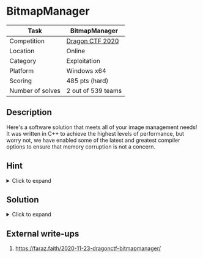 # BitmapManager

| Task             | BitmapManager              |
|------------------|----------------------------|
| Competition      | [Dragon CTF 2020](https://ctftime.org/event/1082)            |
| Location         | Online                     |
| Category         | Exploitation               |
| Platform         | Windows x64                |
| Scoring          | 485 pts (hard)             |
| Number of solves | 2 out of 539 teams         |

## Description

Here's a software solution that meets all of your image management needs! It was written in C++ to achieve the highest levels of performance, but worry not, we have enabled some of the latest and greatest compiler options to ensure that memory corruption is not a concern.

## Hint

<details><summary>Click to expand</summary>
<p>

Loading the flag in memory is half the battle. Now how can you get it out of there?

</p>
</details>

## Solution

<details><summary>Click to expand</summary>
<p>

The task is a x64 Windows executable exposed over the network. It is an "image management" program allowing the user to load bitmaps from disk and from standard input, merge them together, and print them out. It is compiled with AddressSanitizer, which was [recently added](https://devblogs.microsoft.com/cppblog/addresssanitizer-asan-for-windows-with-msvc/) to Visual Studio.

```
C:\> BitmapManager.exe
[ASAN protection:    ON ]
[ASAN crash reports: OFF]
Supported options:
  list_builtins : List builtin bitmaps
  list          : List currently loaded bitmaps
  load_builtin  : Load a builtin bitmap
  load          : Load a bitmap from memory
  merge         : Merge two bitmaps into one
  dump          : Print out a bitmap
  unload        : Unload a bitmap
  help          : Print this message
  exit          : Exit program
Option:
```

Due to the fact that there aren't many serious memory corruption vulnerabilities in the code (that I know of) and ASAN is enabled, getting remote code execution shouldn't be possible. However, ASAN doesn't protect very well against the use of uninitialized memory from the stack, and this is what has to be exploited here. The contents of the flag can be easily read into the stack by abusing a path traversal bug and attempting to load `../flag.txt` with the `load_builtin` command. We can then proceed to leak it from there.

There are two bugs planted in the decompression of 8-bit RLE streams. The first one is an off-by-one overread of the argument of the absolute mode marker (byte 0x00), and the second one is a late bounds check after already having performed a potentially memory-corrupting `memcpy()` in the absolute mode. By combining the two issues, it is possible to overlap a byte of the flag with the out-of-bounds size of the absolute mode chunk, and have it used as a `memcpy()` length to an arbitrarily sized destination buffer. In such case, the stack layout of the `load` option handler looks roughly as follows:

```
[            Input bitmap (8-bit RLE compressed)            ][  Leftover flag contents   ]
+------------------+------------------+---------------+------+---+---+---+---+---+---+----
| BITMAPFILEHEADER | BITMAPINFOHEADER | Color palette | 0x00 | D | r | g | n | S | { | ...
+------------------+------------------+---------------+------+---+---+---+---+---+---+----
```

Depending on whether the `memcpy()` exceeds the bounds of the buffer or not, the process will be terminated by ASAN or continue running. Normally, when an invalid memory access is detected, the remote client would receive the full ASAN report including the size of the faulty `memcpy()`, which is the same as one character of the flag. In order to prevent this simple information disclosure, the application closes the `stderr` stream at the beginning of `main()`, so all the user sees is the connection either terminating or staying alive with an error message sent by the program. Nevertheless, this observable behavior can still be used to construct an oracle that evaluates the expression `flag[x] >= y`. 

With the help of the oracle, one can determine the value of each byte of the flag in 7 iterations with binary search. In my experiments, the exploit takes around 15 seconds to leak out the complete flag on localhost.

</p>
</details>

## External write-ups

1. https://faraz.faith/2020-11-23-dragonctf-bitmapmanager/
